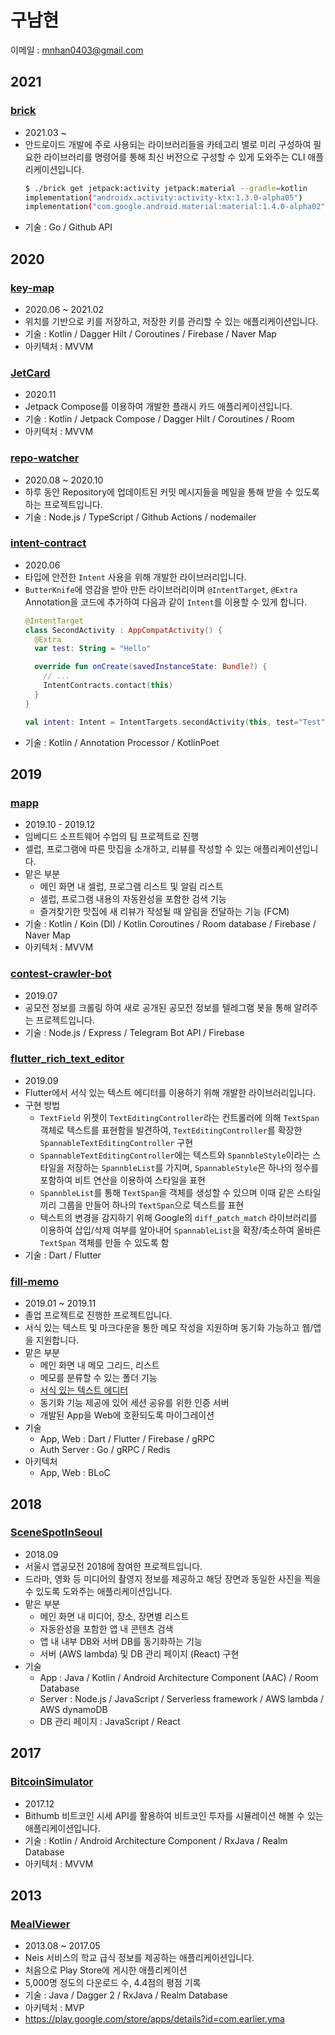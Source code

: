 # 구남현

이메일 : mnhan0403@gmail.com

## 2021

### [brick](https://github.com/namhyun-gu/brick)

- 2021.03 ~
- 안드로이드 개발에 주로 사용되는 라이브러리들을 카테고리 별로 미리 구성하여 필요한 라이브러리를 명령어를 통해 최신 버전으로 구성할 수 있게 도와주는 CLI 애플리케이션입니다.
  ```bash
  $ ./brick get jetpack:activity jetpack:material --gradle=kotlin
  implementation("androidx.activity:activity-ktx:1.3.0-alpha05")
  implementation("com.google.android.material:material:1.4.0-alpha02")
  ```
- 기술 : Go / Github API

## 2020

### [key-map](https://github.com/namhyun-gu/key-map)

- 2020.06 ~ 2021.02
- 위치를 기반으로 키를 저장하고, 저장한 키를 관리할 수 있는 애플리케이션입니다.
- 기술 : Kotlin / Dagger Hilt / Coroutines / Firebase / Naver Map
- 아키텍처 : MVVM

### [JetCard](https://github.com/namhyun-gu/JetCard)

- 2020.11
- Jetpack Compose를 이용하여 개발한 플래시 카드 애플리케이션입니다.
- 기술 : Kotlin / Jetpack Compose / Dagger Hilt / Coroutines / Room
- 아키텍처 : MVVM

### [repo-watcher](https://github.com/namhyun-gu/repo-watcher)

- 2020.08 ~ 2020.10
- 하루 동안 Repository에 업데이트된 커밋 메시지들을 메일을 통해 받을 수 있도록 하는 프로젝트입니다.
- 기술 : Node.js / TypeScript / Github Actions / nodemailer

### [intent-contract](https://github.com/namhyun-gu/intent-contract)

- 2020.06
- 타입에 안전한 `Intent` 사용을 위해 개발한 라이브러리입니다.
- `ButterKnife`에 영감을 받아 만든 라이브러리이며 `@IntentTarget`, `@Extra` Annotation을 코드에 추가하여 다음과 같이 `Intent`를 이용할 수 있게 합니다.
  ```kotlin
  @IntentTarget
  class SecondActivity : AppCompatActivity() {
    @Extra
    var test: String = "Hello"

    override fun onCreate(savedInstanceState: Bundle?) {
      // ...
      IntentContracts.contact(this)
    }
  }

  val intent: Intent = IntentTargets.secondActivity(this, test="Test")
  ```
- 기술 : Kotlin / Annotation Processor / KotlinPoet

## 2019

### [mapp](https://github.com/namhyun-gu/namhyun-gu/blob/master/projects/mapp.md)

- 2019.10 - 2019.12
- 임베디드 소프트웨어 수업의 팀 프로젝트로 진행
- 셀럽, 프로그램에 따른 맛집을 소개하고, 리뷰를 작성할 수 있는 애플리케이션입니다.
- 맡은 부분
  - 메인 화면 내 셀럽, 프로그램 리스트 및 알림 리스트
  - 셀럽, 프로그램 내용의 자동완성을 포함한 검색 기능
  - 즐겨찾기한 맛집에 새 리뷰가 작성될 때 알림을 전달하는 기능 (FCM)
- 기술 : Kotlin / Koin (DI) / Kotlin Coroutines / Room database / Firebase / Naver Map
- 아키텍처 : MVVM

### [contest-crawler-bot](https://github.com/namhyun-gu/contest-crawler-bot)

- 2019.07
- 공모전 정보를 크롤링 하여 새로 공개된 공모전 정보를 텔레그램 봇을 통해 알려주는 프로젝트입니다.
- 기술 : Node.js / Express / Telegram Bot API / Firebase

### [flutter_rich_text_editor](https://github.com/namhyun-gu/flutter_rich_text_editor)

- 2019.09
- Flutter에서 서식 있는 텍스트 에디터를 이용하기 위해 개발한 라이브러리입니다.
- 구현 방법
  - `TextField` 위젯이 `TextEditingController`라는 컨트롤러에 의해 `TextSpan` 객체로 텍스트를 표현함을 발견하여, `TextEditingController`를 확장한 `SpannableTextEditingController` 구현
  - `SpannableTextEditingController`에는 텍스트와 `SpannbleStyle`이라는 스타일을 저장하는 `SpannbleList`를 가지며, `SpannableStyle`은 하나의 정수를 포함하여 비트 연산을 이용하여 스타일을 표현
  - `SpannbleList`를 통해 `TextSpan`을 객체를 생성할 수 있으며 이때 같은 스타일끼리 그룹을 만들어 하나의 `TextSpan`으로 텍스트를 표현
  - 텍스트의 변경을 감지하기 위해 Google의 `diff_patch_match` 라이브러리를 이용하여 삽입/삭제 여부를 알아내어 `SpannableList`을 확장/축소하여 올바른 `TextSpan` 객체를 만들 수 있도록 함
- 기술 : Dart / Flutter

### [fill-memo](https://github.com/namhyun-gu/namhyun-gu/blob/master/projects/fill-memo.md)

- 2019.01 ~ 2019.11
- 졸업 프로젝트로 진행한 프로젝트입니다.
- 서식 있는 텍스트 및 마크다운을 통한 메모 작성을 지원하며 동기화 가능하고 웹/앱을 지원합니다.
- 맡은 부분
  - 메인 화면 내 메모 그리드, 리스트
  - 메모를 분류할 수 있는 폴더 기능
  - [서식 있는 텍스트 에디터](https://github.com/namhyun-gu/flutter_rich_text_editor)
  - 동기화 기능 제공에 있어 세션 공유를 위한 인증 서버
  - 개발된 App을 Web에 호환되도록 마이그레이션
- 기술
  - App, Web : Dart / Flutter / Firebase / gRPC
  - Auth Server : Go / gRPC / Redis
- 아키텍처
  - App, Web : BLoC

## 2018

### [SceneSpotInSeoul](https://github.com/namhyun-gu/namhyun-gu/blob/master/projects/SceneSpotInSeoul.md)

- 2018.09
- 서울시 앱공모전 2018에 참여한 프로젝트입니다.
- 드라마, 영화 등 미디어의 촬영지 정보를 제공하고 해당 장면과 동일한 사진을 찍을 수 있도록 도와주는 애플리케이션입니다.
- 맡은 부분
  - 메인 화면 내 미디어, 장소, 장면별 리스트
  - 자동완성을 포함한 앱 내 콘텐츠 검색
  - 앱 내 내부 DB와 서버 DB를 동기화하는 기능
  - 서버 (AWS lambda) 및 DB 관리 페이지 (React) 구현
- 기술
  - App : Java / Kotlin / Android Architecture Component (AAC) / Room Database
  - Server : Node.js / JavaScript / Serverless framework / AWS lambda / AWS dynamoDB
  - DB 관리 페이지 : JavaScript / React

## 2017

### [BitcoinSimulator](https://github.com/namhyun-gu/namhyun-gu/blob/master/projects/BitcoinSimulator.md)

- 2017.12
- Bithumb 비트코인 시세 API를 활용하여 비트코인 투자를 시뮬레이션 해볼 수 있는 애플리케이션입니다.
- 기술 : Kotlin / Android Architecture Component / RxJava / Realm Database
- 아키텍처 : MVVM

## 2013

### [MealViewer](https://github.com/namhyun-gu/namhyun-gu/blob/master/projects/MealViewer.md)

- 2013.08 ~ 2017.05
- Neis 서비스의 학교 급식 정보를 제공하는 애플리케이션입니다.
- 처음으로 Play Store에 게시한 애플리케이션
- 5,000명 정도의 다운로드 수, 4.4점의 평점 기록
- 기술 : Java / Dagger 2 / RxJava / Realm Database
- 아키텍처 : MVP
- https://play.google.com/store/apps/details?id=com.earlier.yma